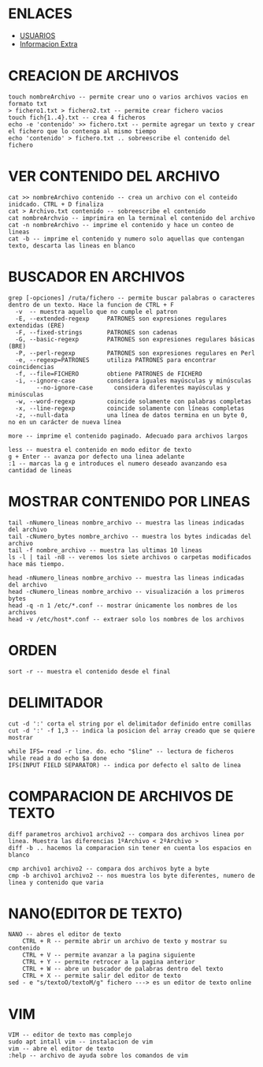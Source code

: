 # ENLACES
- [USUARIOS](https://computernewage.com/2015/06/27/conoce-la-estructura-de-permisos-de-linux-al-detalle/)
- [Informacion Extra](https://victorhckinthefreeworld.com/2017/07/06/comando-cp-de-linux-un-par-de-trucos-utiles/)

# CREACION DE ARCHIVOS
    touch nombreArchivo -- permite crear uno o varios archivos vacios en formato txt
    > fichero1.txt > fichero2.txt -- permite crear fichero vacios
    touch fich{1..4}.txt -- crea 4 ficheros
    echo -e 'contenido' >> fichero.txt -- permite agregar un texto y crear el fichero que lo contenga al mismo tiempo
    echo 'contenido' > fichero.txt .. sobreescribe el contenido del fichero

# VER CONTENIDO DEL ARCHIVO
    cat >> nombreArchivo contenido -- crea un archivo con el conteido inidcado. CTRL + D finaliza
    cat > Archivo.txt contenido -- sobreescribe el contenido
    cat nombreArchvio -- imprimira en la terminal el contenido del archivo
    cat -n nombreArchivo -- imprime el contenido y hace un conteo de lineas
    cat -b -- imprime el contenido y numero solo aquellas que contengan texto, descarta las lineas en blanco

# BUSCADOR EN ARCHIVOS
    grep [-opciones] /ruta/fichero -- permite buscar palabras o caracteres dentro de un texto. Hace la funcion de CTRL + F
      -v  -- muestra aquello que no cumple el patron
      -E, --extended-regexp     PATRONES son expresiones regulares extendidas (ERE)
      -F, --fixed-strings       PATRONES son cadenas
      -G, --basic-regexp        PATRONES son expresiones regulares básicas (BRE)
      -P, --perl-regexp         PATRONES son expresiones regulares en Perl
      -e, --regexp=PATRONES     utiliza PATRONES para encontrar coincidencias
      -f, --file=FICHERO        obtiene PATRONES de FICHERO
      -i, --ignore-case         considera iguales mayúsculas y minúsculas
            --no-ignore-case      considera diferentes mayúsculas y minúsculas
      -w, --word-regexp         coincide solamente con palabras completas
      -x, --line-regexp         coincide solamente con líneas completas
      -z, --null-data           una línea de datos termina en un byte 0, no en un carácter de nueva línea

    more -- imprime el contenido paginado. Adecuado para archivos largos

    less -- muestra el contenido en modo editor de texto
    g + Enter -- avanza por defecto una linea adelante
    :1 -- marcas la g e introduces el numero deseado avanzando esa cantidad de lineas

# MOSTRAR CONTENIDO POR LINEAS
    tail -nNumero_lineas nombre_archivo -- muestra las lineas indicadas del archivo
    tail -cNumero_bytes nombre_archivo -- muestra los bytes indicadas del archivo
    tail -f nombre_archivo -- muestra las ultimas 10 lineas
    ls -l | tail -n8 -- veremos los siete archivos o carpetas modificados hace más tiempo.
    
    head -nNumero_lineas nombre_archivo -- muestra las lineas indicadas del archivo
    head -cNumero_lineas nombre_archivo -- visualización a los primeros bytes
    head -q -n 1 /etc/*.conf -- mostrar únicamente los nombres de los archivos
    head -v /etc/host*.conf -- extraer solo los nombres de los archivos

# ORDEN
    sort -r -- muestra el contenido desde el final

# DELIMITADOR
    cut -d ':' corta el string por el delimitador definido entre comillas
    cut -d ':' -f 1,3 -- indica la posicion del array creado que se quiere mostrar
    
    while IFS= read -r line. do. echo "$line" -- lectura de ficheros
    while read a do echo $a done
    IFS(INPUT FIELD SEPARATOR) -- indica por defecto el salto de linea

# COMPARACION DE ARCHIVOS DE TEXTO
    diff parametros archivo1 archivo2 -- compara dos archivos linea por linea. Muestra las diferencias 1ºArchivo < 2ºArchivo >
    diff -b .. hacemos la comparacion sin tener en cuenta los espacios en blanco
  
    cmp archivo1 archivo2 -- compara dos archivos byte a byte
    cmp -b archivo1 archivo2 -- nos muestra los byte diferentes, numero de linea y contenido que varia

# NANO(EDITOR DE TEXTO)
    NANO -- abres el editor de texto
        CTRL + R -- permite abrir un archivo de texto y mostrar su contenido
        CTRL + V -- permite avanzar a la pagina siguiente
        CTRL + Y -- permite retrocer a la pagina anterior
        CTRL + W -- abre un buscador de palabras dentro del texto
        CTRL + X -- permite salir del editor de texto
    sed - e "s/textoO/textoM/g" fichero ---> es un editor de texto online

# VIM
    VIM -- editor de texto mas complejo
    sudo apt intall vim -- instalacion de vim
    vim -- abre el editor de texto
    :help -- archivo de ayuda sobre los comandos de vim

